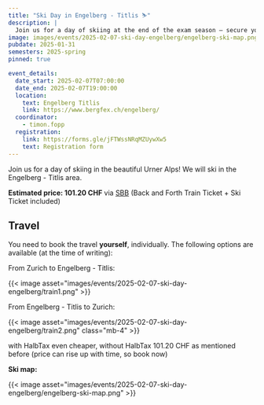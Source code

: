 ```yaml
---
title: "Ski Day in Engelberg - Titlis ⛷️"
description: |
  Join us for a day of skiing at the end of the exam season – secure your cheap tickets now!
image: images/events/2025-02-07-ski-day-engelberg/engelberg-ski-map.png
pubdate: 2025-01-31
semesters: 2025-spring
pinned: true

event_details:
  date_start: 2025-02-07T07:00:00
  date_end: 2025-02-07T19:00:00
  location:
    text: Engelberg Titlis
    link: https://www.bergfex.ch/engelberg/
  coordinator:
    - timon.fopp
  registration:
    link: https://forms.gle/jFTWssNRqMZUywXw5
    text: Registration form
---
```


Join us for a day of skiing in the beautiful Urner Alps! We will ski in the Engelberg - Titlis area.

**Estimated price: 101.20 CHF** via [SBB](https://freizeit.sbb.ch/de/stories/snownrail-engelberg-titlis) (Back and Forth Train Ticket + Ski Ticket included)

## Travel

You need to book the travel **yourself**, individually. The following options are available (at the time of writing):

From Zurich to Engelberg - Titlis:

{{< image asset="images/events/2025-02-07-ski-day-engelberg/train1.png" >}}

From Engelberg - Titlis to Zurich:

{{< image asset="images/events/2025-02-07-ski-day-engelberg/train2.png" class="mb-4" >}}

with HalbTax even cheaper, without HalbTax 101.20 CHF as mentioned before (price can rise up with time, so book now)

**Ski map:**

{{< image asset="images/events/2025-02-07-ski-day-engelberg/engelberg-ski-map.png" >}}